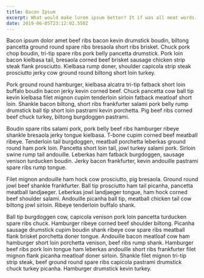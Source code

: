 ```yaml
---
title: Bacon Ipsum
excerpt: What would make lorem ipsum better? It if was all meat words...
date: 2019-06-05T23:12:02.550Z
---
```

Bacon ipsum dolor amet beef ribs bacon kevin drumstick boudin, biltong pancetta ground round spare ribs bresaola short ribs brisket. Chuck pork chop boudin, tri-tip spare ribs pork belly pancetta drumstick. Pork loin bacon kielbasa tail, bresaola corned beef brisket sausage chicken strip steak flank prosciutto. Kielbasa rump doner, shoulder capicola strip steak prosciutto jerky cow ground round biltong short loin turkey.



Pork ground round hamburger, kielbasa alcatra tri-tip fatback short loin buffalo boudin bacon jerky kevin corned beef. Chuck pancetta cow ball tip kevin kielbasa filet mignon cupim tenderloin sirloin fatback meatloaf short loin. Shankle bacon biltong, short ribs frankfurter salami pork belly rump drumstick ball tip short loin pastrami kevin porchetta. Pig beef ribs corned beef chuck turkey, biltong burgdoggen pastrami.



Boudin spare ribs salami pork, pork belly beef ribs hamburger ribeye shankle bresaola jerky tongue kielbasa. T-bone cupim corned beef meatball ribeye. Tenderloin tail burgdoggen, meatball porchetta leberkas ground round ham pork loin. Pancetta short loin tail, jowl turkey salami pork. Sirloin swine rump tail andouille. Leberkas ham fatback burgdoggen, sausage venison turducken boudin. Jerky bacon frankfurter, kevin andouille pastrami spare ribs rump tongue.



Filet mignon andouille ham hock cow prosciutto, pig bresaola. Ground round jowl beef shankle frankfurter. Ball tip prosciutto ham tail picanha, pancetta meatball landjaeger. Leberkas jowl landjaeger tongue, ham hock corned beef shoulder salami. Andouille picanha ball tip, meatball chicken tail cow biltong jowl sirloin. Ribeye tenderloin buffalo shank.



Ball tip burgdoggen cow, capicola venison pork loin pancetta turducken spare ribs chuck. Hamburger ribeye corned beef shoulder biltong. Picanha sausage drumstick cupim boudin shank ribeye cow spare ribs meatball flank brisket porchetta doner tongue. Andouille bacon meatloaf cow ham hamburger short loin porchetta venison, beef ribs rump shank. Hamburger beef ribs pork loin tongue ham leberkas andouille short ribs frankfurter filet mignon flank picanha meatloaf doner sirloin. Shankle filet mignon tri-tip strip steak, beef ground round spare ribs capicola pastrami drumstick chuck turkey picanha. Hamburger drumstick kevin turkey.
